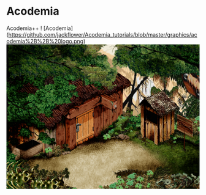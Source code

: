 # Acodemia
Acodemia++
! [Acodemia] (https://github.com/jackflower/Acodemia_tutorials/blob/master/graphics/acodemia%2B%2B%20logo.png)
![Dark Forest](https://github.com/jackflower/Acodemia_tutorials/blob/master/graphics/dark_forest.png)
